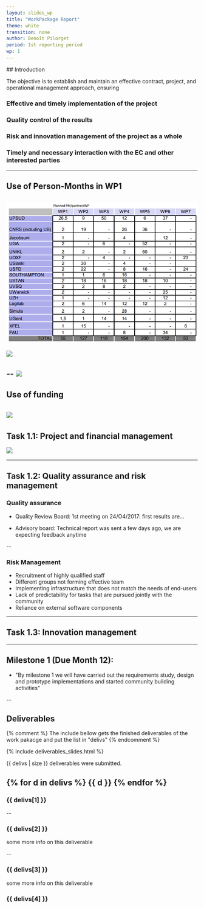 ```yaml
---
layout: slides_wp
title: "WorkPackage Report"
theme: white
transition: none
author: Benoît Pilorget
period: 1st reporting period
wp: 1
---
```

<section data-markdown data-separator="^---\n" data-separator-vertical="^--\n">
## Introduction

The objective is to establish and maintain an effective contract, project, and operational management approach, ensuring
### Effective and timely implementation of the project
### Quality control of the results
### Risk and innovation management of the project as a whole
### Timely and necessary interaction with the EC and other interested parties

---
## Use of Person-Months in WP1

![](WP1-finance-pm-planned.png)
--
![](../WP1-finance-pm-actual.png)

--
![](../WP1-finance1.png)
---
## Use of funding

![](../WP1-finance-moneyuse.png)
---
## Task 1.1: Project and financial management

![](../workplan-RP1.JPEG)

---
## Task 1.2: Quality assurance and risk management

### Quality assurance

- Quality Review Board: 1st meeting on 24/O4/2017: first results are...


- Advisory board: Technical report was sent a few days ago, we are expecting feedback anytime

--

### Risk Management

- Recruitment of highly qualified staff 
- Different groups not forming effective team
- Implementing infrastructure that does not match the needs of end-users
- Lack of predictability for tasks that are pursued jointly with the community
- Reliance on external software components

---
## Task 1.3: Innovation management

---
## Milestone 1 (Due Month 12):
- "By milestone 1 we will have carried out the requirements study, design and prototype implementations and started community building activities"

--
## Deliverables

{% comment %}
The include bellow gets the finished deliverables of the work pakacge and put the list in "delivs"
{% endcomment %}

{% include deliverables_slides.html %}

{{ delivs | size }} deliverables were submitted.

{% for d in delivs %} {{ d }}
{% endfor %}
--
### {{ delivs[1] }}
--
### {{ delivs[2] }}

some more info on this deliverable

--
### {{ delivs[3] }}

some more info on this deliverable

### {{ delivs[4] }}


</section>


